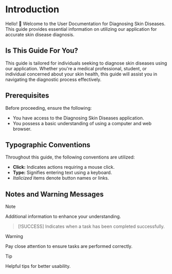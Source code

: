 # Introduction

Hello! 👋 Welcome to the User Documentation for Diagnosing Skin Diseases. This guide provides essential information on utilizing our application for accurate skin disease diagnosis.

## Is This Guide For You?

This guide is tailored for individuals seeking to diagnose skin diseases using our application. Whether you're a medical professional, student, or individual concerned about your skin health, this guide will assist you in navigating the diagnostic process effectively.

## Prerequisites

Before proceeding, ensure the following:

- You have access to the Diagnosing Skin Diseases application.
- You possess a basic understanding of using a computer and web browser.

## Typographic Conventions

Throughout this guide, the following conventions are utilized:

- **Click:** Indicates actions requiring a mouse click.
- **Type:** Signifies entering text using a keyboard.
- _Italicized_ items denote button names or links.

## Notes and Warning Messages

> [!NOTE]
> Additional information to enhance your understanding.

> [!SUCCESS]
> Indicates when a task has been completed successfully.

> [!WARNING]
> Pay close attention to ensure tasks are performed correctly.

> [!TIP]
> Helpful tips for better usability.

